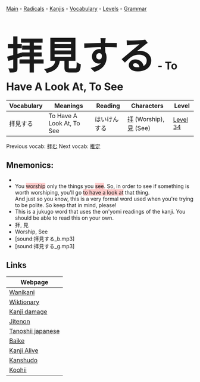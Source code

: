 <style> bigfont {font-size: 100px}</style>
[Main](../README.md) -
[Radicals](../radicals.md) -
[Kanjis](../kanjis.md) -
[Vocabulary](../vocabulary.md) -
[Levels](../levels.md) -
[Grammar](../grammar.md)
# <bigfont> 拝見する</bigfont> - To Have A Look At, To See 

| Vocabulary | Meanings | Reading | Characters | Level |
| --- | --- | --- | --- | --- |
| 拝見する | To Have A Look At, To See | はいけんする |  [拝](../kanjis/拝.md) (Worship), [見](../kanjis/見.md) (See) | [Level 34](../levels/wk_level34.md) |

Previous vocab: [拝む](拝む.md) Next vocab: [推定](推定.md) 

## Mnemonics:

* 
* You <span style="background-color:#ffcccb"> worship</span> only the things you <span style="background-color:#ffcccb"> see</span>. So, in order to see if something is worth worshiping, you'll go <span style="background-color:#ffcccb"> to have a look at</span> that thing.<br />And just so you know, this is a very formal word used when you're trying to be polite. So keep that in mind, please!
* This is a jukugo word that uses the on'yomi readings of the kanji. You should be able to read this on your own.
* 拝, 見
* Worship, See
* [sound:拝見する_b.mp3]
* [sound:拝見する_g.mp3]


## Links 

| Webpage |
| --- |
| [Wanikani          ](https://www.wanikani.com/kanji/拝見する) |
| [Wiktionary        ](https://en.wiktionary.org/wiki/拝見する) |
| [Kanji damage      ](http://www.kanjidamage.com/kanji/search?utf8=✓&q=拝見する) |
| [Jitenon           ](https://jitenon.com/kanji/拝見する) |
| [Tanoshii japanese ](https://www.tanoshiijapanese.com/dictionary/kanji.cfm?k=拝見する) |
| [Baike             ](https://baike.baidu.com/item/拝見する) |
| [Kanji Alive       ](https://app.kanjialive.com/拝見する) |
| [Kanshudo          ](https://www.kanshudo.com/searchmn?q=拝見する) |
| [Koohii            ](https://kanji.koohii.com/study/kanji/拝見する) |
